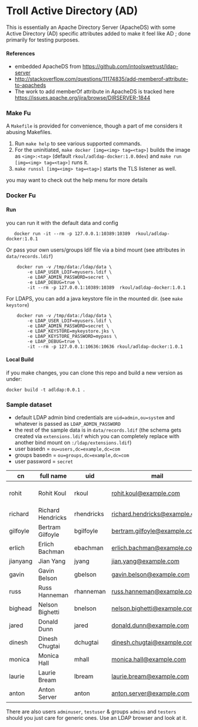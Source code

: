# Troll Active Directory (AD)

This is essentially an Apache Directory Server (ApacheDS) with some Active Directory (AD) specific attributes added to make it feel like AD ; done primarily for testing purposes.  

#### References
* embedded ApacheDS from https://github.com/intoolswetrust/ldap-server 
* http://stackoverflow.com/questions/11174835/add-memberof-attribute-to-apacheds
* The work to add memberOf attribute in ApacheDS is tracked here https://issues.apache.org/jira/browse/DIRSERVER-1844
 


### Make Fu
A `Makefile` is provided for convenience, though a part of me considers it abusing Makefiles.

1. Run `make help` to see various supported commands.
2. For the uninitiated, `make docker [img=<img> tag=<tag>]` builds the image as `<img>:<tag>` (default `rkoul/adldap-docker:1.0.0dev`) and `make run [img=<img> tag=<tag>]` runs it.
3. `make runssl [img=<img> tag=<tag>]` starts the TLS listener as well. 

you may want to check out the help menu for more details

### Docker Fu

#### Run

you can run it with the default data and config

```
   docker run -it --rm -p 127.0.0.1:10389:10389  rkoul/adldap-docker:1.0.1
```
Or pass your own users/groups ldif file via a bind mount (see attributes in `data/records.ldif`)

```
	docker run -v /tmp/data:/ldap/data \
	    -e LDAP_USER_LDIF=myusers.ldif \
		-e LDAP_ADMIN_PASSWORD=secret \
		-e LDAP_DEBUG=true \
		-it --rm -p 127.0.0.1:10389:10389  rkoul/adldap-docker:1.0.1 

```
For LDAPS, you can add a java keystore file in the mounted dir. (see `make keystore`)

```
	docker run -v /tmp/data:/ldap/data \
	    -e LDAP_USER_LDIF=myusers.ldif \
		-e LDAP_ADMIN_PASSWORD=secret \
		-e LDAP_KEYSTORE=mykeystore.jks \
		-e LDAP_KEYSTORE_PASSWORD=mypass \
		-e LDAP_DEBUG=true \
		-it --rm -p 127.0.0.1:10636:10636 rkoul/adldap-docker:1.0.1
```

#### Local Build
if you make changes, you can clone this repo and build a new version as under:

```
docker build -t adldap:0.0.1 .

```

### Sample dataset

* default LDAP admin bind credentials are `uid=admin,ou=system` and whatever is passed as `LDAP_ADMIN_PASSWORD`
* the rest of the sample data is in `data/records.ldif`  (the schema gets created via `extensions.ldif` which you can completely replace with another bind mount on `:/ldap/extensions.ldif`)
* user basedn = `ou=users,dc=example,dc=com`
* groups basedn = `ou=groups,dc=example,dc=com`
* user password = `secret`

| cn | full name | uid | mail | groups |
|---|---|---|---|----|
|rohit| Rohit Koul |rkoul| rohit.koul@example.com | piedpiper, trinity, threecommaclub |
|richard| Richard Hendricks| rhendricks| richard.hendricks@example.com|piedpiper, trinity|
|gilfoyle| Bertram Gilfoyle| bgilfoyle | bertram.gilfoyle@example.com|piedpiper|
|erlich| Erlich Bachman |ebachman| erlich.bachman@example.com| piedpiper, aviato|
|jianyang| Jian Yang | jyang | jian.yang@example.com| piedpiper|
|gavin| Gavin Belson |gbelson| gavin.belson@example.com |hooli|
|russ| Russ Hanneman |rhanneman| russ.hanneman@example.com|threecommaclub|
|bighead| Nelson Bighetti| bnelson|nelson.bighetti@example.com|hooli|
|jared| Donald Dunn |jared |donald.dunn@example.com|piedpiper, hooli|
|dinesh| Dinesh Chugtai| dchugtai| dinesh.chugtai@example.com|piedpiper|
|monica| Monica Hall |mhall | monica.hall@example.com|raviga|
|laurie| Laurie Bream |lbream| laurie.bream@example.com| raviga |
|anton| Anton Server| anton| anton.server@example.com| - |

There are also users `adminuser`, `testuser` & groups `admins` and `testers` should you just care for generic ones. Use an LDAP browser and look at it.
